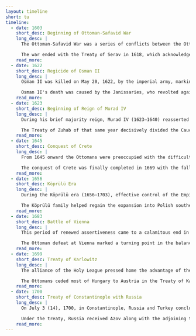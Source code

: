 ```yaml
---
layout: timeline
short: tu
timeline:
  - date: 1603
    short_desc: Beginning of Ottoman-Safavid War
    long_desc: |
      The Ottoman-Safavid War was a series of conflicts between the Ottoman Empire and the Safavid Empire. The Ottomans lost all the lands they had gained under the Treaty of Ferhat Pasha.

      The war ended with the Treaty of Serav in 1618, which acknowledged the losses suffered by the Ottomans. This conflict highlighted the ongoing struggle between the two empires for control over key territories in the Caucasus and Mesopotamia.
    read_more:
  - date: 1622
    short_desc: Regicide of Osman II
    long_desc: |
      Osman II was killed on May 20, 1622, by the imperial army, marking a turning point in the nature of the Ottoman Empire. The legally approved regicide of a reigning Ottoman monarch cemented the empire's transformation from a patrimonial empire into one in which power was shared between various loci of authority.

      Osman II's death was caused by the Janissaries, who revolted against him.
    read_more:
  - date: 1623
    short_desc: Beginning of Reign of Murad IV
    long_desc: |
      During his brief majority reign, Murad IV (1623–1640) reasserted central authority and recaptured Iraq (1639) from the Safavids. Murad IV managed to restore central authority and military prowess to the Empire.

      The Treaty of Zuhab of that same year decisively divided the Caucasus and adjacent regions between the two neighboring empires as it had already been defined in the 1555 Peace of Amasya.
    read_more:
  - date: 1645
    short_desc: Conquest of Crete
    long_desc: |
      From 1645 onward the Ottomans were preoccupied with the difficult conquest of Crete from the Republic of Venice. The island was quickly overrun, but Venetian naval superiority enabled the fortress of Candia (modern Heraklion) to resist for decades.

      The conquest of Crete was finally completed in 1669 with the fall of Candia.
    read_more:
  - date: 1656
    short_desc: Köprülü Era
    long_desc: |
      During the Köprülü era (1656–1703), effective control of the Empire was exercised by a sequence of grand viziers from the Köprülü family. The Köprülü Vizierate saw renewed military success with authority restored in Transylvania.

      The Köprülü family helped regain the expansion into Polish southern Ukraine, with the strongholds of Khotyn, and Kamianets-Podilskyi and the territory of Podolia ceding to Ottoman control in 1676.
    read_more:
  - date: 1683
    short_desc: Battle of Vienna
    long_desc: |
      This period of renewed assertiveness came to a calamitous end in 1683 when Grand Vizier Kara Mustafa Pasha led a huge army to attempt a second Ottoman siege of Vienna in the Great Turkish War of 1683–1699. The final assault being fatally delayed, the Ottoman forces were swept away by allied Habsburg, German, and Polish forces spearheaded by the Polish king John III Sobieski at the Battle of Vienna.

      The Ottoman defeat at Vienna marked a turning point in the balance of power in Europe, signaling the beginning of the decline of Ottoman influence in the region.
    read_more:
  - date: 1699
    short_desc: Treaty of Karlowitz
    long_desc: |
      The alliance of the Holy League pressed home the advantage of the defeat at Vienna, culminating in the Treaty of Karlowitz (26 January 1699), which ended the Great Turkish War. The Ottomans surrendered control of significant territories, many permanently.

      The Ottomans ceded most of Hungary to Austria in the Treaty of Karlowitz.
    read_more:
  - date: 1700
    short_desc: Treaty of Constantinople with Russia
    long_desc: |
      On July 3 (14), 1700, in Constantinople, Russia and Turkey concluded a peace treaty resulting from Azov campaigns of Peter I in 1695-1696. The treaty was signed by Russian envoy Yemelyan Ignatievich Ukraintsev and Turkish Grand Vizier Nikolai Mavrokordato.

      Under the treaty, Russia received Azov along with the adjoining territory and restored fortresses, gaining access to the Azov Sea. The treaty, concluded for 30 years, was observed until November 1710, when Turkey declared war on Russia.
    read_more:
---
```

